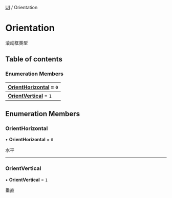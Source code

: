 [UI](../groups/Core.UI.md) / Orientation

# Orientation <Badge type="tip" text="Enumeration" /> <Score text="Orientation" />

<p class="content-big"> 滚动框类型 </p>

## Table of contents

### Enumeration Members <Score text="Enumeration" /> 
| **[OrientHorizontal](mw.Orientation.md#orienthorizontal)** = ``0``  |
| :----- |
| **[OrientVertical](mw.Orientation.md#orientvertical)** = ``1`` |

## Enumeration Members

### OrientHorizontal <Score text="OrientHorizontal" /> 

• **OrientHorizontal** = ``0``

水平

___

### OrientVertical <Score text="OrientVertical" /> 

• **OrientVertical** = ``1``

垂直
